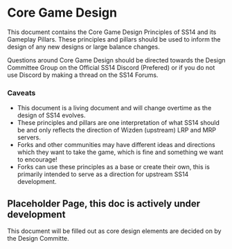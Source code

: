# Core Game Design
This document contains the Core Game Design Principles of SS14 and its Gameplay Pillars.
These principles and pillars should be used to inform the design of any new designs or large balance changes. 

Questions around Core Game Design should be directed towards the Design Committee Group on the Official SS14 Discord (Prefered) or if you do not use Discord by making a thread on the SS14 Forums.

### Caveats
- This document is a living document and will change overtime as the design of SS14 evolves.
- These principles and pillars are one interpretation of what SS14 should be and only reflects the direction of Wizden (upstream) LRP and MRP servers.
- Forks and other communities may have different ideas and directions which they want to take the game, which is fine and something we want to encourage!
- Forks can use these principles as a base or create their own, this is primarily intended to serve as a direction for upstream SS14 development.


## Placeholder Page, this doc is actively under development
This document will be filled out as core design elements are decided on by the Design Committe.
